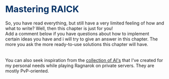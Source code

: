 # <font color='#003366'>Mastering RAICK</font> #
So, you have read everything, but still have a very limited feeling of how and what to write? Well, then this chapter is just for you!<br>
Add a comment below if you have questions about how to implement certain ideas you have and i will try to give an answer in this chapter. The more you ask the more ready-to-use solutions this chapter will have.<br>
<br>
<br>
You can also seek inspiration from the <a href='http://raick.googlecode.com/files/my%20AIs.zip'>collection of AI's</a> that I've created for my personal needs while playing Ragnarok on private servers. They are mostly PvP-oriented.